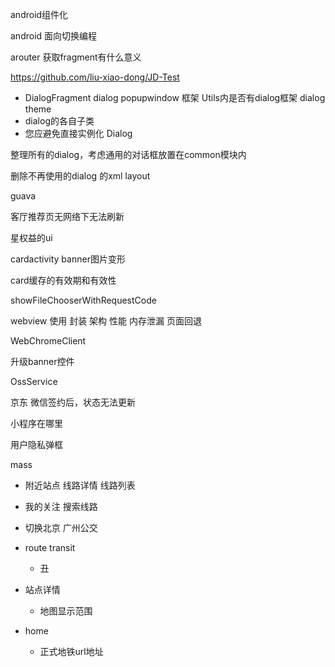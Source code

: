 android组件化

android 面向切换编程

arouter 获取fragment有什么意义

https://github.com/liu-xiao-dong/JD-Test



+ DialogFragment dialog popupwindow 框架 Utils内是否有dialog框架 dialog theme
+ dialog的各自子类
+ 您应避免直接实例化 Dialog

整理所有的dialog，考虑通用的对话框放置在common模块内

删除不再使用的dialog 的xml layout

guava

客厅推荐页无网络下无法刷新

星权益的ui

cardactivity banner图片变形

card缓存的有效期和有效性


showFileChooserWithRequestCode


webview 使用 封装 架构 性能 内存泄漏 页面回退

WebChromeClient

升级banner控件

OssService

京东 微信签约后，状态无法更新

小程序在哪里



用户隐私弹框

mass

+ 附近站点 线路详情 线路列表
+ 我的关注 搜索线路
+ 切换北京 广州公交

+ route transit
  + 丑
+ 站点详情
  + 地图显示范围
+ home
  + 正式地铁url地址